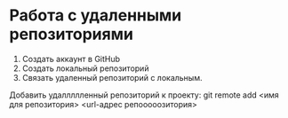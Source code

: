 # Работа с удаленными репозиториями
1. Создать аккаунт в GitHub
2. Создать локальный репозиторий
3. Связать удаленный репозиторий с локальным.

Добавить удаллллленный репозиторий к проекту: git remote add <имя для репозитория> <url-адрес репооооозитория>